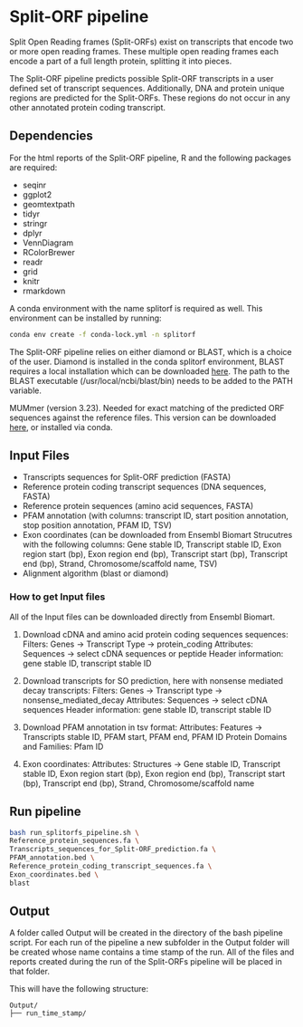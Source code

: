 # Split-ORF pipeline

Split Open Reading frames (Split-ORFs) exist on transcripts that encode two or more open reading frames.
These multiple open reading frames each encode a part of a full length protein, splitting it into pieces. 

The Split-ORF pipeline predicts possible Split-ORF transcripts in a user defined set of transcript sequences.
Additionally, DNA and protein unique regions are predicted for the Split-ORFs. These regions do not occur in any
other annotated protein coding transcript. 

## Dependencies
For the html reports of the Split-ORF pipeline, R and the following packages are required:
- seqinr  
- ggplot2  
- geomtextpath  
- tidyr  
- stringr  
- dplyr  
- VennDiagram  
- RColorBrewer  
- readr  
- grid  
- knitr  
- rmarkdown  

A conda environment with the name splitorf is required as well.
This environment can be installed by running:
```bash
conda env create -f conda-lock.yml -n splitorf
```

The Split-ORF pipeline relies on either diamond or BLAST, which is a choice of the user. Diamond is installed in the conda splitorf environment, BLAST requires a local installation which can be downloaded [here](https://blast.ncbi.nlm.nih.gov/Blast.cgi). The path to the BLAST executable (/usr/local/ncbi/blast/bin) needs to be added to the PATH variable.

MUMmer (version 3.23). Needed for exact matching of the predicted ORF sequences against the reference files. This version can be downloaded [here](https://mummer.sourceforge.net), or installed via conda.


## Input Files

- Transcripts sequences for Split-ORF prediction (FASTA)
- Reference protein coding transcript sequences (DNA sequences, FASTA)
- Reference protein sequences (amino acid sequences, FASTA)
- PFAM annotation (with columns: transcript ID, start position annotation, stop position annotation, PFAM ID, TSV)
- Exon coordinates (can be downloaded from Ensembl Biomart Strucutres with the following columns:
  Gene stable ID,	Transcript stable ID,	Exon region start (bp),	Exon region end (bp),	Transcript start (bp),
  	Transcript end (bp),	Strand,	Chromosome/scaffold name, TSV)
- Alignment algorithm (blast or diamond)


### How to get Input files
All of the Input files can be downloaded directly from Ensembl Biomart.

1) Download cDNA and amino acid protein coding sequences sequences:
Filters: Genes -> Transcript Type -> protein_coding
Attributes: Sequences -> select cDNA sequences or peptide
Header information: gene stable ID, transcript stable ID


2) Download transcripts for SO prediction, here with nonsense mediated decay transcripts:
Filters: Genes -> Transcript type -> nonsense_mediated_decay
Attributes: Sequences -> select cDNA sequences
Header information: gene stable ID, transcript stable ID

3) Download PFAM annotation in tsv format:
Attributes: Features -> Transcripts stable ID, PFAM start, PFAM end, PFAM ID
Protein Domains and Families: Pfam ID

4) Exon coordinates:
Attributes: Structures -> Gene stable ID, Transcript stable ID, Exon region start (bp),	Exon region end (bp),	Transcript start (bp),
  	Transcript end (bp), Strand, Chromosome/scaffold name



## Run pipeline
```bash
bash run_splitorfs_pipeline.sh \
Reference_protein_sequences.fa \
Transcripts_sequences_for_Split-ORF_prediction.fa \
PFAM_annotation.bed \
Reference_protein_coding_transcript_sequences.fa \
Exon_coordinates.bed \
blast
```

## Output
A folder called Output will be created in the directory of the bash pipeline script. For each run of the pipeline a new subfolder in the
Output folder will be created whose name contains a time stamp of the run. All of the files and reports created during the run of the Split-ORFs
pipeline will be placed in that folder.

This will have the following structure:
```
Output/
├── run_time_stamp/
```


